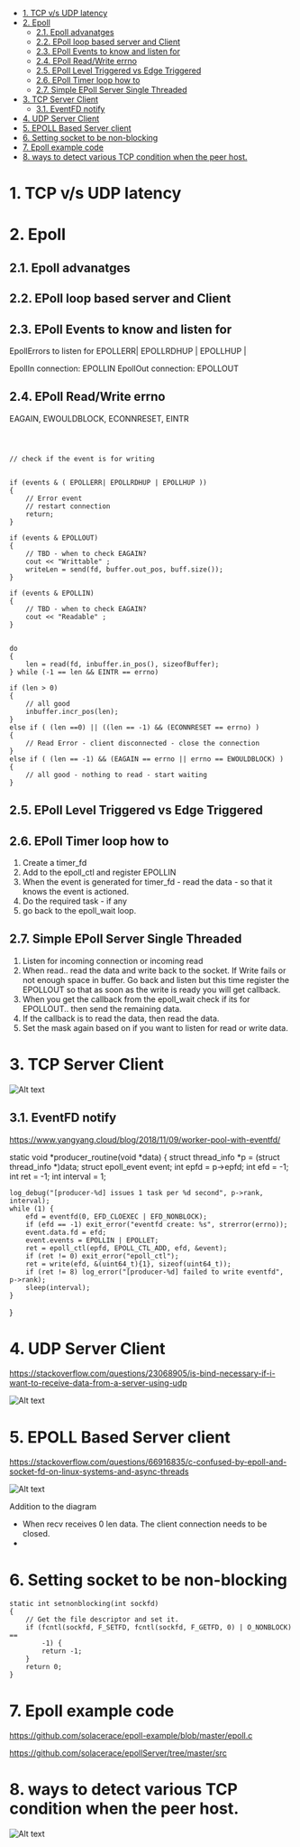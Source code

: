 

- [1. TCP v/s UDP latency](#1-tcp-vs-udp-latency)
- [2. Epoll](#2-epoll)
  - [2.1. Epoll advanatges](#21-epoll-advanatges)
  - [2.2. EPoll loop based server and Client](#22-epoll-loop-based-server-and-client)
  - [2.3. EPoll Events to know and listen for](#23-epoll-events-to-know-and-listen-for)
  - [2.4. EPoll Read/Write errno](#24-epoll-readwrite-errno)
  - [2.5. EPoll Level Triggered vs Edge Triggered](#25-epoll-level-triggered-vs-edge-triggered)
  - [2.6. EPoll Timer loop how to](#26-epoll-timer-loop-how-to)
  - [2.7. Simple EPoll Server Single Threaded](#27-simple-epoll-server-single-threaded)
- [3. TCP Server Client](#3-tcp-server-client)
  - [3.1. EventFD notify](#31-eventfd-notify)
- [4. UDP Server Client](#4-udp-server-client)
- [5. EPOLL Based Server client](#5-epoll-based-server-client)
- [6. Setting socket to be non-blocking](#6-setting-socket-to-be-non-blocking)
- [7. Epoll example code](#7-epoll-example-code)
- [8. ways to detect various TCP condition when the peer host.](#8-ways-to-detect-various-tcp-condition-when-the-peer-host)


# 1. TCP v/s UDP latency



# 2. Epoll 
## 2.1. Epoll advanatges

## 2.2. EPoll loop based server and Client

## 2.3. EPoll Events to know and listen for

EpollErrors to listen for
EPOLLERR| EPOLLRDHUP | EPOLLHUP | 

EpollIn connection: EPOLLIN 
EpollOut connection: EPOLLOUT

## 2.4. EPoll Read/Write errno

EAGAIN, EWOULDBLOCK, ECONNRESET, EINTR

```



// check if the event is for writing


if (events & ( EPOLLERR| EPOLLRDHUP | EPOLLHUP ))
{
    // Error event
    // restart connection
    return;
}

if (events & EPOLLOUT)
{
    // TBD - when to check EAGAIN?
    cout << "Writtable" ;
    writeLen = send(fd, buffer.out_pos, buff.size());
}

if (events & EPOLLIN)
{
    // TBD - when to check EAGAIN?
    cout << "Readable" ;
}


do
{
    len = read(fd, inbuffer.in_pos(), sizeofBuffer);
} while (-1 == len && EINTR == errno)

if (len > 0)
{
    // all good 
    inbuffer.incr_pos(len);
}
else if ( (len ==0) || ((len == -1) && (ECONNRESET == errno) )
{
    // Read Error - client disconnected - close the connection
}
else if ( (len == -1) && (EAGAIN == errno || errno == EWOULDBLOCK) )
{
    // all good - nothing to read - start waiting
}

```

## 2.5. EPoll Level Triggered vs Edge Triggered

## 2.6. EPoll Timer loop how to

1. Create a timer_fd
2. Add to the epoll_ctl and register EPOLLIN
3. When the event is generated for timer_fd - read the data - so that it knows the event is actioned.
4. Do the required task - if any
5. go back to the epoll_wait loop.

## 2.7. Simple EPoll Server Single Threaded

1. Listen for incoming connection or incoming read
2. When read.. read the data and write back to the socket. If Write fails or not enough space in buffer. Go back and listen but this time register the EPOLLOUT so that as soon as the write is ready you will get callback.
3. When you get the callback from the epoll_wait check if its for EPOLLOUT.. then send the remaining data.
4. If the callback is to read the data, then read the data.
5. Set the mask again based on if you want to listen for read or write data. 



# 3. TCP Server Client
![Alt text](image.png)
## 3.1. EventFD notify 

https://www.yangyang.cloud/blog/2018/11/09/worker-pool-with-eventfd/

static void *producer_routine(void *data) {
    struct thread_info *p = (struct thread_info *)data;
    struct epoll_event event;
    int epfd = p->epfd;
    int efd = -1;
    int ret = -1;
    int interval = 1;

    log_debug("[producer-%d] issues 1 task per %d second", p->rank, interval);
    while (1) {
        efd = eventfd(0, EFD_CLOEXEC | EFD_NONBLOCK);
        if (efd == -1) exit_error("eventfd create: %s", strerror(errno));
        event.data.fd = efd;
        event.events = EPOLLIN | EPOLLET;
        ret = epoll_ctl(epfd, EPOLL_CTL_ADD, efd, &event);
        if (ret != 0) exit_error("epoll_ctl");
        ret = write(efd, &(uint64_t){1}, sizeof(uint64_t));
        if (ret != 8) log_error("[producer-%d] failed to write eventfd", p->rank);
        sleep(interval);
    }
}

# 4. UDP Server Client

https://stackoverflow.com/questions/23068905/is-bind-necessary-if-i-want-to-receive-data-from-a-server-using-udp


![Alt text](image-1.png)


# 5. EPOLL Based Server client

https://stackoverflow.com/questions/66916835/c-confused-by-epoll-and-socket-fd-on-linux-systems-and-async-threads


![Alt text](image-2.png)

Addition to the diagram
- When recv receives 0 len data. The client connection needs to be closed.
- 

# 6. Setting socket to be non-blocking


```
static int setnonblocking(int sockfd)
{
    // Get the file descriptor and set it.
	if (fcntl(sockfd, F_SETFD, fcntl(sockfd, F_GETFD, 0) | O_NONBLOCK) ==
	    -1) {
		return -1;
	}
	return 0;
}
```

# 7. Epoll example code

https://github.com/solacerace/epoll-example/blob/master/epoll.c


https://github.com/solacerace/epollServer/tree/master/src


# 8. ways to detect various TCP condition when the peer host.

![Alt text](image-3.png)


